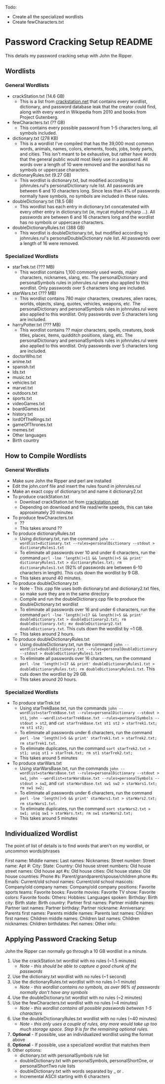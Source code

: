 Todo:
- Create all the specialized wordlists
- Create fewCharacters.txt

# Password Cracking Setup README
This details my password cracking setup with John the Ripper.

## Wordlists
### General Wordlists
* crackStation.txt (14.6 GB)
    * This is a list from [crackstation.net](https://crackstation.net/crackstation-wordlist-password-cracking-dictionary.htm) that contains every wordlist, dictionary, and password database leak that the creator could find, along with every word in Wikipedia from 2010 and books from Project Gutenberg.
* fewCharacters.txt (?? GB)
    * This contains every possible password from 1-5 characters long, all symbols included. 
* dictionary.txt (278 KB)
    * This is a wordlist I've compiled that has the 39,000 most common words, animals, names, colors, elements, foods, jobs, body parts, and cities. This isn't meant to be exhaustive, but rather have words that the general public would most likely use in a password. All words over a length of 10 were removed and the wordlist has no symbols or uppercase characters.
* dictionaryRules.txt (9.27 GB)
    * This wordlist is dictionary.txt, but modified according to johnrules.rul's personalDictionary rule list. All passwords are between 6 and 10 characters long. Since less than 4% of passwords normally have symbols, no symbols are included in these rules. 
* doubleDictionary.txt (18.5 GB)
    * This wordlist has each entry in dictionary.txt concatenated with every other entry in dictionary.txt (ie, mycat mybed myharp ...). All passwords are between 6 and 16 characters long and the wordlist has no symbols or uppercase characters.
* doubleDictionaryRules.txt (388 GB)
    * This wordlist is doubleDictionary.txt, but modified according to johnrules.rul's personalDoubleDictionary rule list. All passwords over a length of 16 were removed.

### Specialized Wordlists
* starTrek.txt (??? MB)
    * This wordlist contains 1,100 commonly used words, major characters, nicknames, slang, etc. The personalDictionary and personalSymbols rules in johnrules.rul were also applied to this wordlist. Only passwords over 5 characters long are included.
* starWars.txt (??? MB)
    * This wordlist contains 780 major characters, creatures, alien races, worlds, objects, slang, quotes, vehicles, weapons, etc. The personalDictionary and personalSymbols rules in johnrules.rul were also applied to this wordlist. Only passwords over 5 characters long are included.
* harryPotter.txt (??? MB)
    * This wordlist contains ?? major characters, spells, creatures, book titles, places, items, quidditch positions, slang, etc. The personalDictionary and personalSymbols rules in johnrules.rul were also applied to this wordlist. Only passwords over 5 characters long are included.
* doctorWho.txt
* anime.txt
* spanish.txt
* lds.txt
* music.txt
* vehicles.txt
* marvel.txt
* outdoors.txt
* sports.txt
* videoGames.txt
* boardGames.txt
* history.txt
* lordOfTheRings.txt
* gameOfThrones.txt
* memes.txt
* Other languages
* Birth country

## How to Compile Wordlists
### General Wordlists
* Make sure John the Ripper and perl are installed
* Edit the john.conf file and insert the rules found in johnrules.rul
* Make an exact copy of dictionary.txt and name it dictionary2.txt
* To produce crackStation.txt
    * Download crackStation.txt from [crackstation.net](https://crackstation.net/crackstation-wordlist-password-cracking-dictionary.htm)
    * Depending on download and file read/write speeds, this can take approximately 20 minutes
* To produce fewCharacters.txt
    * ??
    * This takes around ??
* To produce dictionaryRules.txt
    * Using dictionary.txt, run the command `john --wordlist=dictionary.txt --rules=personalDictionary --stdout > dictionaryRules1.txt`
    * To eliminate all passwords over 10 and under 6 characters, run the command `perl -lne 'length()<11 && length()>5 && print' dictionaryRules1.txt > dictionaryRules.txt; rm dictionaryRules1.txt` (92% of passwords are between 6-10 characters in length). This cuts down the wordlist by 9 GB.
    * This takes around 40 minutes.
* To produce doubleDictionary.txt
    * Note - This .cpp file uses both dictionary.txt and dictionary2.txt files, so make sure they are in the same directory
    * Compile and run the doubleDictionary.cpp file to produce the doubleDictionary.txt wordlist
    * To eliminate all passwords over 16 and under 6 characters, run the command `perl -lne 'length()<17 && length()>5 && print' doubleDictionary.txt > doubleDictionary2.txt; rm doubleDictionary.txt; mv doubleDictionary2.txt doubleDictionary.txt`. This cuts down the wordlist by ~1 GB.
    * This takes around 2 hours.
* To produce doubleDictionaryRules.txt
    * Using doubleDictionary.txt, run the command `john --wordlist=doubleDictionary.txt --rules=personalDoubleDictionary --stdout > doubleDictionaryRules1.txt`
    * To eliminate all passwords over 16 characters, run the command `perl -lne 'length()<17 && print' doubleDictionaryRules1.txt > doubleDictionaryRules.txt; rm doubleDictionaryRules1.txt`. This cuts down the wordlist by 29 GB.
    * This takes around 20 hours.

### Specialized Wordlists
* To produce starTrek.txt
    * Using starTrekBase.txt, run the commands `john --wordlist=starTrekBase.txt --rules=personalDictionary --stdout > st1`, `john --wordlist=starTrekBase.txt --rules=personalSymbols --stdout > st2`, and `cat starTrekBase.txt st1 st2 > starTrek1.txt; rm st1 st2;`
    * To eliminate all passwords under 6 characters, run the command `perl -lne 'length()>5 && print' starTrek1.txt > starTrek2.txt; rm starTrek1.txt`.
    * To eliminate duplicates, run the command `sort starTrek2.txt > st1; uniq st1 > starTrek.txt; rm st1 starTrek2.txt;`
    * This takes around 5 minutes
* To produce starWars.txt
    * Using starWarsBase.txt, run the commands `john --wordlist=starWarsBase.txt --rules=personalDictionary --stdout > sw1`, `john --wordlist=starWarsBase.txt --rules=personalSymbols --stdout > sw2`, and `cat starWarsBase.txt sw1 sw2 > starWars1.txt; rm sw1 sw2;`
    * To eliminate all passwords under 6 characters, run the command `perl -lne 'length()>5 && print' starWars1.txt > starWars2.txt; rm starWars1.txt`.
    * To eliminate duplicates, run the command `sort starWars2.txt > sw1; uniq sw1 > starWars.txt; rm sw1 starWars2.txt;`
    * This takes around 5 minutes

## Individualized Wordlist
The point of list of details is to find words that aren't on my wordlist, or uncommon words/phrases

First name:
Middle names:
Last names:
Nicknames: 
Street number:
Street name:
Apt #:
City:
State:
Country:
Old house street numbers:
Old house street names:
Old house apt #s:
Old house cities:
Old house states:
Old house countries:
Phone #s:
Parent/grandparent/spouse/children phone #s:
Emails:
Current/old school names:
Current/old school mascots:
Company/old company names:
Company/old company positions:
Favorite sports teams:
Favorite books:
Favorite movies:
Favorite TV show:
Favorite colors:
Favorite foods:
Others:
Hobbies:
Languages spoken:
Birthday:
Birth city:
Birth state:
Birth country:
Partner first names:
Partner middle names:
Partner last names:
Partner birthday:
Partner nickname:
Anniversary:
Parents first names:
Parents middle names:
Parents last names:
Children first names:
Children middle names:
Children last names:
Children nicknames:
Children birthdates:
Pet names:
Other info:

## Applying Password Cracking Setup
John the Ripper can normally go through a 10 GB wordlist in a minute.

1. Use the crackStation.txt wordlist with no rules (~1.5 minutes)
    * *Note - this should be able to capture a good chunk of the passwords*
2. Use the dictionary.txt wordlist with no rules (~1 second)
3. Use the dictionaryRules.txt wordlist with no rules (~1 minute)
    * *Note - this wordlist contains no symbols, as over 96% of passwords normally don't have any symbols*
4. Use the doubleDictionary.txt wordlist with no rules (~2 minutes)
5. Use the fewCharacters.txt wordlist with no rules (~4 minutes)
    * *Note - this wordlist contains all possible passwords between 1-5 characters*
6. Use the doubleDictionaryRules.txt wordlist with no rules (~40 minutes)
    * *Note - this only uses a couple of rules, any more would take up too much storage space. Step 9 is for the remaining optional rules.*
7. **Optional** - If possible, use an individualized wordlist using the format above
8. **Optional** - If possible, use a specialized wordlist that matches them
9. Other options:
    * dictionary.txt with personalSymbols rule list
    * doubleDictionary.txt with personalSymbols, personalShortOne, or personalShortTwo rule lists
    * doubleDictionary.txt with words separated by _ or .
    * Incremental ASCII starting with 6 characters